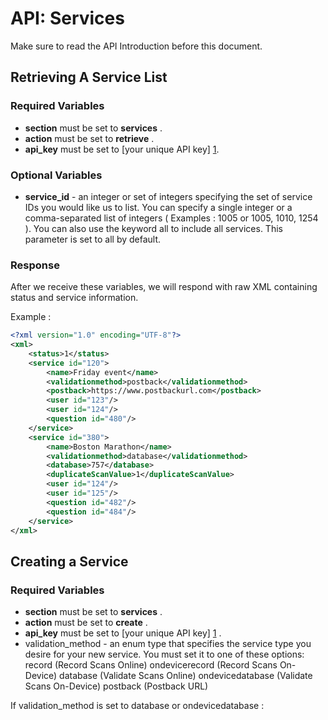 <h1>API: Services</h1>

Make sure to read the API Introduction before this document.

<h2>Retrieving A Service List</h2>

<h3>Required Variables</h3>

* <b>section</b> must be set to <b>services</b> .
* <b>action</b> must be set to <b>retrieve</b> .
* <b>api_key</b> must be set to [your unique API key] [1].

<h3>Optional Variables</h3>

* <b>service_id</b> - an integer or set of integers specifying the set of service IDs you would like us to list. You can specify a single integer or a comma-separated list of integers ( Examples : 1005 or 1005, 1010, 1254 ). You can also use the keyword all to include all services. This parameter is set to all by default.

<h3>Response</h3>

After we receive these variables, we will respond with raw XML containing status and service information.

Example :

```xml    
<?xml version="1.0" encoding="UTF-8"?>
<xml>
    <status>1</status>
    <service id="120">
        <name>Friday event</name>
        <validationmethod>postback</validationmethod>
        <postback>https://www.postbackurl.com</postback>
        <user id="123"/>
        <user id="124"/>
        <question id="480"/>
    </service>
    <service id="380">
        <name>Boston Marathon</name>
        <validationmethod>database</validationmethod>
        <database>757</database>
        <duplicateScanValue>1</duplicateScanValue>
        <user id="124"/>
        <user id="125"/>
        <question id="482"/>
        <question id="484"/>
    </service>
</xml>
```

<h2>Creating a Service</h2>

<h3>Required Variables</h3>

* <b>section</b> must be set to <b>services</b> .
* <b>action</b> must be set to <b>create</b> .
* <b>api_key</b> must be set to [your unique API key] [1] .
* validation_method - an enum type that specifies the service type you desire for your new service. You must set it to one of these options:
        record (Record Scans Online)
        ondevicerecord (Record Scans On-Device)
        database (Validate Scans Online)
        ondevicedatabase (Validate Scans On-Device)
        postback (Postback URL)

If validation_method is set to database or ondevicedatabase :

[1]:../README.md#finding
